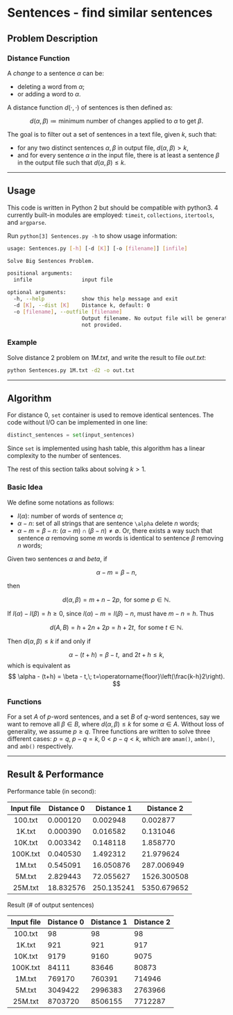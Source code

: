 # Sentences - find similar sentences

## Problem Description

### Distance Function

A *change* to a sentence $\alpha$ can be:

* deleting a word from $\alpha$;
* or adding a word to $\alpha$.

A distance function $d(\cdot,\cdot)$ of sentences is then defined as:

$$ d(\alpha,\beta)\coloneqq\text{minimum number of changes applied to $\alpha$ to get $\beta$}. $$

The goal is to filter out a set of sentences in a text file, given $k$, such that:

* for any two distinct sentences $\alpha, \beta$ in output file, $d(\alpha,\beta)>k$,
* and for every sentence $\alpha$ in the input file, there is at least a sentence $\beta$ in the output file such that $d(\alpha,\beta)\le k$.

---

## Usage

This code is written in Python 2 but should be compatible with python3. 4 currently built-in modules are employed: `timeit`, `collections`, `itertools`, and `argparse`.

Run `python[3] Sentences.py -h` to show usage information:

```sh
usage: Sentences.py [-h] [-d [K]] [-o [filename]] [infile]

Solve Big Sentences Problem.

positional arguments:
  infile                input file

optional arguments:
  -h, --help            show this help message and exit
  -d [K], --dist [K]    Distance k, default: 0
  -o [filename], --outfile [filename]
                        Output filename. No output file will be generated if
                        not provided.
```

### Example

Solve distance 2 problem on *1M.txt*, and write the result to file *out.txt*:

```sh
python Sentences.py 1M.txt -d2 -o out.txt
```

---

## Algorithm

For distance 0, `set` container is used to remove identical sentences. The code without I/O can be implemented in one line:

```python
distinct_sentences = set(input_sentences)
```

Since `set` is implemented using hash table, this algorithm has a linear complexity to the number of sentences.

The rest of this section talks about solving $k>1$.

### Basic Idea

We define some notations as follows:

* $l(\alpha)$: number of words of sentence $\alpha$;
* $\alpha - n$: set of all strings that are sentence `\alpha` delete $n$ words;
* $\alpha -m = \beta - n$: $(\alpha-m) \cap (\beta-n) \ne \emptyset$. Or, there exists a way such that sentence $\alpha$ removing some $m$ words is identical to sentence $\beta$ removing $n$ words;
  
Given two sentences $\alpha$ and $beta$, if

$$ \alpha-m = \beta-n, $$

then

$$ d(\alpha, \beta) = m+n-2p, \text{ for some } p \in \mathbb{N}.$$

If $l(\alpha)-l(\beta)=h\ge0$, since $l(\alpha)-m = l(\beta)-n$, must have $m-n=h$. Thus

$$ d(A,B) = h+2n+2p = h+2t, \text{ for some } t\in\mathbb{N}. $$

Then $d(\alpha, \beta) \le k$ if and only if

$$ \alpha - (t+h) = \beta - t, \text{ and } 2t+h\le k, $$
which is equivalent as
$$ \alpha - (t+h) = \beta - t,\; t=\operatorname{floor}\left(\frac{k-h}2\right). $$

### Functions

For a set $A$ of $p$-word sentences, and a set $B$ of $q$-word sentences, say we want to remove all $\beta\in B$, where $d(\alpha, \beta)\le k$ for some $\alpha\in A$. Without loss of generality, we assume $p\ge q$. Three functions are written to solve three different cases: $p = q,\; p-q=k,\;0<p-q<k$, which are `amam()`, `ambn()`, and `amb()` respectively.

---

## Result & Performance

Performance table (in second):

| Input file | Distance 0 | Distance 1 | Distance 2  |
| :--------: | ---------- | ---------- | ----------- |
| 100.txt    | 0.000120   | 0.002948   | 0.002877    |
| 1K.txt     | 0.000390   | 0.016582   | 0.131046    |
| 10K.txt    | 0.003342   | 0.148118   | 1.858770    |
| 100K.txt   | 0.040530   | 1.492312   | 21.979624   |
| 1M.txt     | 0.545091   | 16.050876  | 287.006949  |
| 5M.txt     | 2.829443   | 72.055627  | 1526.300508 |
| 25M.txt    | 18.832576  | 250.135241 | 5350.679652 |

Result (# of output sentences)

| Input file | Distance 0 | Distance 1 | Distance 2 |
| :--------: | ---------- | ---------- | ---------- |
| 100.txt    | 98         | 98         | 98         |
| 1K.txt     | 921        | 921        | 917        |
| 10K.txt    | 9179       | 9160       | 9075       |
| 100K.txt   | 84111      | 83646      | 80873      |
| 1M.txt     | 769170     | 760391     | 714946     |
| 5M.txt     | 3049422    | 2996383    | 2763966    |
| 25M.txt    | 8703720    | 8506155    | 7712287    |